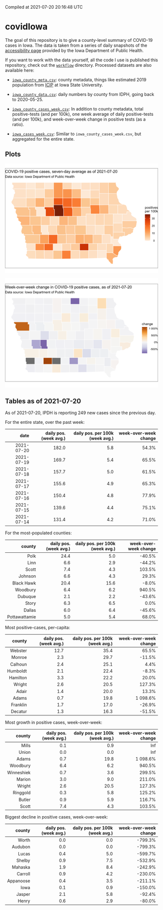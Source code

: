 Compiled at 2021-07-20 20:16:48 UTC

<!-- README.md is generated from README.Rmd. Please edit that file -->

# covidIowa

<!-- badges: start -->

<!-- badges: end -->

The goal of this repository is to give a county-level summary of
COVID-19 cases in Iowa. The data is taken from a series of daily
snapshots of the [accessibility
page](https://coronavirus.iowa.gov/pages/access) provided by the Iowa
Department of Public Health.

If you want to work with the data yourself, all the code I use is
published this repository, check out the [`workflow`](workflow)
directory. Processed datasets are also available here:

  - [`iowa_county_meta.csv`](https://raw.githubusercontent.com/ijlyttle/covidIowa/master/workflow/data/99-publish/iowa_county_meta.csv):
    county metadata, things like estimated 2019 population from
    [ICIP](https://www.icip.iastate.edu/tables/population/counties-estimates)
    at Iowa State University.

  - [`iowa_county_data.csv`](https://raw.githubusercontent.com/ijlyttle/covidIowa/master/workflow/data/99-publish/iowa_county_data.csv):
    daily numbers by county from IDPH, going back to 2020-05-25.

  - [`iowa_county_cases_week.csv`](https://raw.githubusercontent.com/ijlyttle/covidIowa/master/workflow/data/99-publish/iowa_county_data.csv):
    In addition to county metadata, total positive-tests (and per 100k),
    one week average of daily positive-tests (and per 100k), and
    week-over-week change in positive tests (as a ratio).

  - [`iowa_cases_week.csv`](https://raw.githubusercontent.com/ijlyttle/covidIowa/master/workflow/data/99-publish/iowa_cases_week.csv):
    Similar to `iowa_county_cases_week.csv`, but aggregated for the
    entire state.

## Plots

![](workflow/data/99-publish/iowa_cases.png)

![](workflow/data/99-publish/iowa_change.png)

## Tables as of 2021-07-20

As of 2021-07-20, IPDH is reporting 249 new cases since the previous
day.

For the entire state, over the past week:

|       date | daily pos. (week avg.) | daily pos. per 100k (week avg.) | week-over-week change |
| ---------: | ---------------------: | ------------------------------: | --------------------: |
| 2021-07-20 |                  182.0 |                             5.8 |                 54.3% |
| 2021-07-19 |                  169.7 |                             5.4 |                 65.5% |
| 2021-07-18 |                  157.7 |                             5.0 |                 61.5% |
| 2021-07-17 |                  155.6 |                             4.9 |                 65.3% |
| 2021-07-16 |                  150.4 |                             4.8 |                 77.9% |
| 2021-07-15 |                  139.6 |                             4.4 |                 75.1% |
| 2021-07-14 |                  131.4 |                             4.2 |                 71.0% |

For the most-populated counties:

|        county | daily pos. (week avg.) | daily pos. per 100k (week avg.) | week-over-week change |
| ------------: | ---------------------: | ------------------------------: | --------------------: |
|          Polk |                   24.4 |                             5.0 |               \-40.5% |
|          Linn |                    6.6 |                             2.9 |               \-44.2% |
|         Scott |                    7.4 |                             4.3 |                103.5% |
|       Johnson |                    6.6 |                             4.3 |                 29.3% |
|    Black Hawk |                   20.4 |                            15.6 |                \-8.0% |
|      Woodbury |                    6.4 |                             6.2 |                940.5% |
|       Dubuque |                    2.1 |                             2.2 |               \-43.6% |
|         Story |                    6.3 |                             6.5 |                  0.0% |
|        Dallas |                    6.0 |                             6.4 |               \-45.6% |
| Pottawattamie |                    5.0 |                             5.4 |                 68.0% |

Most positive-cases, per-capita:

|   county | daily pos. (week avg.) | daily pos. per 100k (week avg.) | week-over-week change |
| -------: | ---------------------: | ------------------------------: | --------------------: |
|  Webster |                   12.7 |                            35.4 |                 65.5% |
|   Monroe |                    2.3 |                            29.7 |               \-11.5% |
|  Calhoun |                    2.4 |                            25.1 |                  4.4% |
| Humboldt |                    2.1 |                            22.4 |                \-8.3% |
| Hamilton |                    3.3 |                            22.2 |                 20.0% |
|   Wright |                    2.6 |                            20.5 |                127.3% |
|    Adair |                    1.4 |                            20.0 |                 13.3% |
|    Adams |                    0.7 |                            19.8 |              1 098.6% |
| Franklin |                    1.7 |                            17.0 |               \-26.9% |
|  Decatur |                    1.3 |                            16.3 |               \-51.5% |

Most growth in positive cases, week-over-week:

|     county | daily pos. (week avg.) | daily pos. per 100k (week avg.) | week-over-week change |
| ---------: | ---------------------: | ------------------------------: | --------------------: |
|      Mills |                    0.1 |                             0.9 |                   Inf |
|      Union |                    0.0 |                             0.0 |                   Inf |
|      Adams |                    0.7 |                            19.8 |              1 098.6% |
|   Woodbury |                    6.4 |                             6.2 |                940.5% |
| Winneshiek |                    0.7 |                             3.6 |                299.5% |
|     Marion |                    3.0 |                             9.0 |                211.0% |
|     Wright |                    2.6 |                            20.5 |                127.3% |
|   Ringgold |                    0.3 |                             5.8 |                125.2% |
|     Butler |                    0.9 |                             5.9 |                116.7% |
|      Scott |                    7.4 |                             4.3 |                103.5% |

Biggest decline in positive cases, week-over-week:

|    county | daily pos. (week avg.) | daily pos. per 100k (week avg.) | week-over-week change |
| --------: | ---------------------: | ------------------------------: | --------------------: |
|     Worth |                    0.0 |                             0.0 |              \-799.3% |
|   Audubon |                    0.0 |                             0.0 |              \-799.3% |
|     Lucas |                    0.4 |                             5.0 |              \-599.7% |
|    Shelby |                    0.9 |                             7.5 |              \-532.9% |
|   Mahaska |                    1.9 |                             8.4 |              \-242.9% |
|   Carroll |                    0.9 |                             4.2 |              \-230.0% |
| Appanoose |                    0.4 |                             3.5 |              \-211.1% |
|      Iowa |                    0.1 |                             0.9 |              \-150.0% |
|    Jasper |                    2.1 |                             5.8 |               \-92.4% |
|     Henry |                    0.6 |                             2.9 |               \-80.0% |
